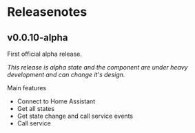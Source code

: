 # Releasenotes

## v0.0.10-alpha
First official alpha release.

*This release is alpha state and the component are under heavy development and can change it's design.*

Main features

- Connect to Home Assistant
- Get all states
- Get state change and call service events
- Call service
